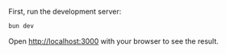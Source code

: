 First, run the development server:

```bash
bun dev
```

Open [http://localhost:3000](http://localhost:3000) with your browser to see the result.